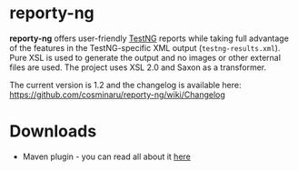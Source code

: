 reporty-ng
==========
**reporty-ng** offers user-friendly [TestNG](http://testng.org/doc/index.html) reports while taking full advantage of the features in the TestNG-specific XML output (`testng-results.xml`). Pure XSL is used to generate the output and no images or other external files are used. The project uses XSL 2.0 and Saxon as a transformer.

The current version is 1.2 and the changelog is available here: https://github.com/cosminaru/reporty-ng/wiki/Changelog

# Downloads
 * Maven plugin - you can read all about it [here](https://github.com/cosminaru/reporty-ng/wiki/MavenPlugin)
